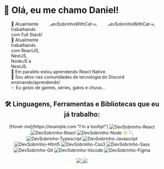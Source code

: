 <div style="display: inline_block">
  <h1>
    👋 Olá, eu me chamo Daniel!

  </h1>
   <img
      align="right"
      alt="devSobrinhoWithCat-icon"
      height="150"
      style="border-radius: 50px"
      src="https://media.tenor.com/GOj9ZF_-ZOcAAAAM/cat.gif"
    >
    <img
      align="right"
      alt="devSobrinhoWithCat-icon"
      height="150"
      style="border-radius: 50px"
      src="https://i.ibb.co/SBvd30g/bibi.jpg"
    >

  <ul style="list-style-type: none; margin: 0">
    <li>💼 Atualmente trabalhando com Full Stack!</li>
    <li>🚀 Atualmente trabalhando com ReactJS, NextJS, NodeJS e NestJS.</li>
    <li>🌱 Em paralelo estou aprendendo React Native.</li>
    <li>
      💬 Sou ativo nas comunidades de tecnologia do Discord ensinando/aprendendo!
    </li>
    <li>✨ Eu gosto de games, séries, gatos e chuva...</li>
  </ul>

  <div align="center">
    <h2>🛠️ Linguagens, Ferramentas e Bibliotecas que eu já trabalho:</h2>
    <!-- NextJs -->
    [Hover me](https://example.com "I'm a tooltip!")
    <img
      align="center"
      src="https://static-00.iconduck.com/assets.00/next-js-icon-512x512-zuauazrk.png"
      width="3%"
      height="auto"
      alt="DevSobrinho-React"
    >
    <!-- react -->
    <img
      align="center"
      src="https://cdn.jsdelivr.net/gh/devicons/devicon/icons/react/react-original.svg"
      width="3%"
      height="auto"
      alt="DevSobrinho-React"
    >
    <!-- NestJs -->
    <img
      align="center"
      src="https://user-images.githubusercontent.com/13108166/32161516-25ee8a3c-bd56-11e7-9d49-76faed577e1a.png"
      width="3%"
      height="auto"
      alt="DevSobrinho-Node"
    >
    <!-- node -->
    <img
      align="center"
      src="https://raw.githubusercontent.com/devicons/devicon/master/icons/nodejs/nodejs-plain.svg"
      width="3%"
      height="auto"
      alt="DevSobrinho-Node"
    >
    <!-- mysql -->
    <img
      align="center"
      src="https://raw.githubusercontent.com/devicons/devicon/master/icons/mysql/mysql-plain.svg"
      width="3%"
      height="auto"
      alt="DevSobrinho-Mysql"
    >
    <!-- typescript -->
    <img
      align="center"
      src="https://cdn.jsdelivr.net/gh/devicons/devicon/icons/typescript/typescript-original.svg"
      width="3%"
      height="auto"
      alt="DevSobrinho-Typescript"
    >
    <!-- javascript -->
    <img
      align="center"
      src="https://cdn.jsdelivr.net/gh/devicons/devicon/icons/javascript/javascript-original.svg"
      width="3%"
      height="auto"
      alt="DevSobrinho-Javascript"
    >
    <!-- html 5 -->
    <img
      align="center"
      src="https://cdn.jsdelivr.net/gh/devicons/devicon/icons/html5/html5-original.svg"
      width="3%"
      height="auto"
      alt="DevSobrinho-Html5"
    >
    <!-- css 3 -->
    <img
      align="center"
      align="center"
      src="https://cdn.jsdelivr.net/gh/devicons/devicon/icons/css3/css3-original.svg"
      width="3%"
      height="auto"
      alt="DevSobrinho-Css3"
    >
    <!-- sass -->
    <img
      align="center"
      src="https://cdn.jsdelivr.net/gh/devicons/devicon/icons/sass/sass-original.svg"
      width="3%"
      height="auto"
      alt="DevSobrinho-Sass"
    >
    <!-- git -->
    <img
      align="center"
      src="https://cdn.jsdelivr.net/gh/devicons/devicon/icons/git/git-original.svg"
      width="3%"
      height="auto"
      alt="DevSobrinho-Git"
    >
    <!-- vscode -->
    <img
      align="center"
      src="https://cdn.jsdelivr.net/gh/devicons/devicon/icons/vscode/vscode-original.svg"
      width="3%"
      height="auto"
      alt="DevSobrinho-Vscode"
    >
    <!-- figma -->
    <img
      align="center"
      src="https://cdn.jsdelivr.net/gh/devicons/devicon/icons/figma/figma-original.svg"
      width="3%"
      height="auto"
      alt="DevSobrinho-Figma"
    >
  </div>
</div>

<br />

<div align="center">
  <a href="https://github.com/devSobrinho">
    <img
      height="188em"
      src="https://github-readme-stats.vercel.app/api?username=devSobrinho&show_icons=true&theme=monokai&include_all_commits=true&count_private=true"
    >
    <img
      height="188em"
      src="https://github-readme-stats.vercel.app/api/top-langs/?username=devsobrinho&layout=compact&langs_count=7&theme=monokai"
    >
  </a>
</div>
